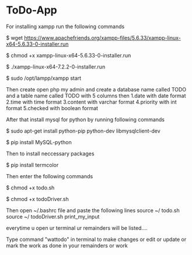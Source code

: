 # ToDo-App
For installing xampp run the following commands

$ wget https://www.apachefriends.org/xampp-files/5.6.33/xampp-linux-x64-5.6.33-0-installer.run

$ chmod +x xampp-linux-x64-5.6.33-0-installer.run

$ ./xampp-linux-x64-7.2.2-0-installer.run

$ sudo /opt/lampp/xampp start

Then create open php my admin and create a database name called TODO and a table name called TODO with 5 columns
then
1.date with date format
2.time with time format
3.content with varchar format
4.priority with int format
5.checked with boolean format


After that install mysql for python by running following commands

$ sudo apt-get install python-pip python-dev libmysqlclient-dev

$ pip install MySQL-python

Then to install neccessary packages

$ pip install termcolor

Then enter the following commands

$ chmod +x todo.sh

$ chmod +x todoDriver.sh

Then open ~/.bashrc file and paste the following lines
source ~/ todo.sh
source ~/ todoDriver.sh
print_my_input

everytime u open ur terminal ur remainders will be listed....

Type command "wattodo" in terminal to make changes or edit or update or mark the work as done in your remainders or work
